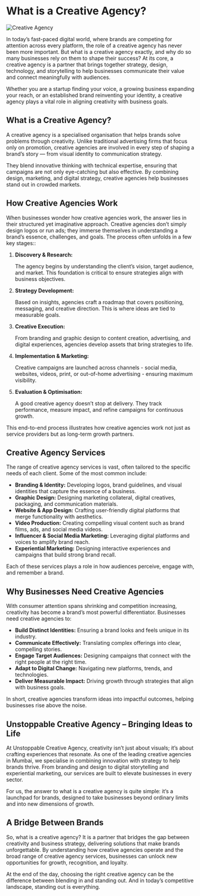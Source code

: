 # What is a Creative Agency?

![Creative Agency](/assets/image/blog-8.webp)

In today’s fast-paced digital world, where brands are competing for attention across every platform, the role of a creative agency has never been more important. But what is a creative agency exactly, and why do so many businesses rely on them to shape their success? At its core, a creative agency is a partner that brings together strategy, design, technology, and storytelling to help businesses communicate their value and connect meaningfully with audiences.

Whether you are a startup finding your voice, a growing business expanding your reach, or an established brand reinventing your identity, a creative agency plays a vital role in aligning creativity with business goals.

## What is a Creative Agency?

A creative agency is a specialised organisation that helps brands solve problems through creativity. Unlike traditional advertising firms that focus only on promotion, creative agencies are involved in every step of shaping a brand’s story — from visual identity to communication strategy.

They blend innovative thinking with technical expertise, ensuring that campaigns are not only eye-catching but also effective. By combining design, marketing, and digital strategy, creative agencies help businesses stand out in crowded markets.

## How Creative Agencies Work

When businesses wonder how creative agencies work, the answer lies in their structured yet imaginative approach. Creative agencies don’t simply design logos or run ads; they immerse themselves in understanding a brand’s essence, challenges, and goals. The process often unfolds in a few key stages::

1.  **Discovery & Research:**

    The agency begins by understanding the client’s vision, target audience, and market. This foundation is critical to ensure strategies align with business objectives.

2.  **Strategy Development:**

    Based on insights, agencies craft a roadmap that covers positioning, messaging, and creative direction. This is where ideas are tied to measurable goals.

3.  **Creative Execution:**

    From branding and graphic design to content creation, advertising, and digital experiences, agencies develop assets that bring strategies to life.

4.  **Implementation & Marketing:**

    Creative campaigns are launched across channels - social media, websites, videos, print, or out-of-home advertising - ensuring maximum visibility.

5.  **Evaluation & Optimisation:**

    A good creative agency doesn’t stop at delivery. They track performance, measure impact, and refine campaigns for continuous growth.

This end-to-end process illustrates how creative agencies work not just as service providers but as long-term growth partners.

## Creative Agency Services

The range of creative agency services is vast, often tailored to the specific needs of each client. Some of the most common include:

- **Branding & Identity:** Developing logos, brand guidelines, and visual identities that capture the essence of a business.
- **Graphic Design:** Designing marketing collateral, digital creatives, packaging, and communication materials.
- **Website & App Design:** Crafting user-friendly digital platforms that merge functionality with aesthetics.
- **Video Production:** Creating compelling visual content such as brand films, ads, and social media videos.
- **Influencer & Social Media Marketing:** Leveraging digital platforms and voices to amplify brand reach.
- **Experiential Marketing:** Designing interactive experiences and campaigns that build strong brand recall.

Each of these services plays a role in how audiences perceive, engage with, and remember a brand.

## Why Businesses Need Creative Agencies

With consumer attention spans shrinking and competition increasing, creativity has become a brand’s most powerful differentiator. Businesses need creative agencies to:

- **Build Distinct Identities:** Ensuring a brand looks and feels unique in its industry.
- **Communicate Effectively:** Translating complex offerings into clear, compelling stories.
- **Engage Target Audiences:** Designing campaigns that connect with the right people at the right time.
- **Adapt to Digital Change:** Navigating new platforms, trends, and technologies.
- **Deliver Measurable Impact:** Driving growth through strategies that align with business goals.

In short, creative agencies transform ideas into impactful outcomes, helping businesses rise above the noise.

## Unstoppable Creative Agency – Bringing Ideas to Life

At Unstoppable Creative Agency, creativity isn’t just about visuals; it’s about crafting experiences that resonate. As one of the leading creative agencies in Mumbai, we specialise in combining innovation with strategy to help brands thrive. From branding and design to digital storytelling and experiential marketing, our services are built to elevate businesses in every sector.

For us, the answer to what is a creative agency is quite simple: it’s a launchpad for brands, designed to take businesses beyond ordinary limits and into new dimensions of growth.

## A Bridge Between Brands

So, what is a creative agency? It is a partner that bridges the gap between creativity and business strategy, delivering solutions that make brands unforgettable. By understanding how creative agencies operate and the broad range of creative agency services, businesses can unlock new opportunities for growth, recognition, and loyalty.

At the end of the day, choosing the right creative agency can be the difference between blending in and standing out. And in today’s competitive landscape, standing out is everything.


